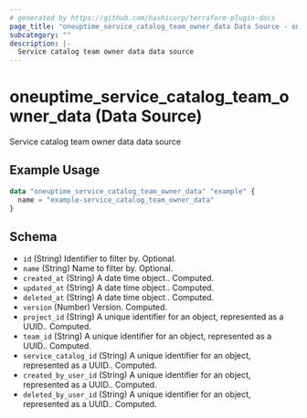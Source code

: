 ```yaml
---
# generated by https://github.com/hashicorp/terraform-plugin-docs
page_title: "oneuptime_service_catalog_team_owner_data Data Source - oneuptime"
subcategory: ""
description: |-
  Service catalog team owner data data source
---
```


# oneuptime_service_catalog_team_owner_data (Data Source)

Service catalog team owner data data source

## Example Usage

```terraform
data "oneuptime_service_catalog_team_owner_data" "example" {
  name = "example-service_catalog_team_owner_data"
}
```

## Schema

- `id` (String) Identifier to filter by. Optional.
- `name` (String) Name to filter by. Optional.
- `created_at` (String) A date time object.. Computed.
- `updated_at` (String) A date time object.. Computed.
- `deleted_at` (String) A date time object.. Computed.
- `version` (Number) Version. Computed.
- `project_id` (String) A unique identifier for an object, represented as a UUID.. Computed.
- `team_id` (String) A unique identifier for an object, represented as a UUID.. Computed.
- `service_catalog_id` (String) A unique identifier for an object, represented as a UUID.. Computed.
- `created_by_user_id` (String) A unique identifier for an object, represented as a UUID.. Computed.
- `deleted_by_user_id` (String) A unique identifier for an object, represented as a UUID.. Computed.
